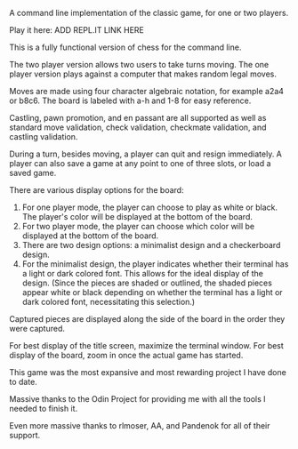 A command line implementation of the classic game, for one or two players.

Play it here: ADD REPL.IT LINK HERE

This is a fully functional version of chess for the command line.

The two player version allows two users to take turns moving.
The one player version plays against a computer that makes random legal moves.

Moves are made using four character algebraic notation, for example a2a4 or b8c6.
The board is labeled with a-h and 1-8 for easy reference.

Castling, pawn promotion, and en passant are all supported as well as standard
move validation, check validation, checkmate validation, and castling validation.

During a turn, besides moving, a player can quit and resign immediately.
A player can also save a game at any point to one of three slots, or load a saved game.

There are various display options for the board:

1) For one player mode, the player can choose to play as white or black.
    The player's color will be displayed at the bottom of the board.
2) For two player mode, the player can choose which color will be displayed
    at the bottom of the board.
3) There are two design options: a minimalist design and a checkerboard design.
4) For the minimalist design, the player indicates whether their terminal has a light
    or dark colored font. This allows for the ideal display of the design. (Since the
    pieces are shaded or outlined, the shaded pieces appear white or black depending
    on whether the terminal has a light or dark colored font, necessitating this
    selection.)

Captured pieces are displayed along the side of the board in the order they were captured.

For best display of the title screen, maximize the terminal window.
For best display of the board, zoom in once the actual game has started.

This game was the most expansive and most rewarding project I have done to date.

Massive thanks to the Odin Project for providing me with all the tools I needed to finish it.

Even more massive thanks to rlmoser, AA, and Pandenok for all of their support.
